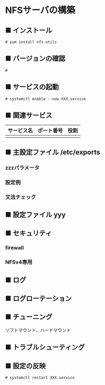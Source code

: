 # NFSサーバの構築
## ■ インストール
```
# yum install nfs-utils
```
## ■ バージョンの確認
```
# 
```
## ■ サービスの起動
```
# systemctl enable --now XXX.service
```
## ■ 関連サービス
|サービス名|ポート番号|役割|
|:---|:---|:---|
||||

## ■ 主設定ファイル /etc/exports
### zzzパラメータ
### 設定例
### 文法チェック
## ■ 設定ファイル yyy
## ■ セキュリティ
### firewall
### NFSv4専用
## ■ ログ
## ■ ログローテーション
## ■ チューニング
ソフトマウント、ハードマウント
## ■ トラブルシューティング
## ■ 設定の反映
```
# systemctl restart XXX.service
```
